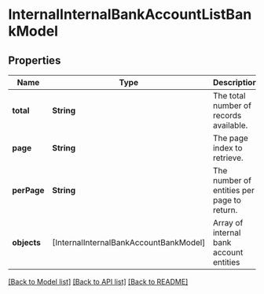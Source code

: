 # InternalInternalBankAccountListBankModel

## Properties
Name | Type | Description | Notes
------------ | ------------- | ------------- | -------------
**total** | **String** | The total number of records available. | 
**page** | **String** | The page index to retrieve. | 
**perPage** | **String** | The number of entities per page to return. | 
**objects** | [InternalInternalBankAccountBankModel] | Array of internal bank account entities | 

[[Back to Model list]](../README.md#documentation-for-models) [[Back to API list]](../README.md#documentation-for-api-endpoints) [[Back to README]](../README.md)


